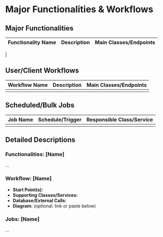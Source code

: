 # Major Functionalities & Workflows

## Major Functionalities

| Functionality Name | Description                                      | Main Classes/Endpoints          |
|--------------------|--------------------------------------------------|---------------------------------|
|

## User/Client Workflows

| Workflow Name       | Description                                      | Main Classes/Endpoints          |
|---------------------|--------------------------------------------------|---------------------------------|
|                     |                                                  |                                 |

## Scheduled/Bulk Jobs

| Job Name            | Schedule/Trigger                                 | Responsible Class/Service       |
|---------------------|--------------------------------------------------|---------------------------------|
|                     |                                                  |                                 |

## Detailed Descriptions


### Functionalities: [Name]
...


### Workflow: [Name]
- **Start Point(s):**
- **Supporting Classes/Services:**
- **Database/External Calls:**
- **Diagram:** (optional: link or paste below)


### Jobs: [Name]
...
